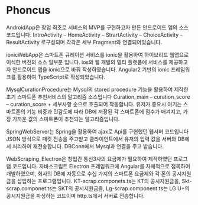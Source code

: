 # Phoncus
AndroidApp은 창업 최초로 서비스의 MVP를 구현하고자 만든 안드로이드 앱의 소스코드입니다.
IntroActivity – HomeActivity – StrartActivity – ChoiceActivity – ResultActivity 로구성되며
각각은 세부 Fragment와 연결되어있습니다.

ionicWebApp은 스마트폰 큐레이션 서비스를 ionic을 활용하여 하이브리드 웹앱으로 이식한 버전의 소스 일부분 입니다.
ios와 웹 개발의 멀티 플랫폼에 서비스를 제공하고자 안드로이드 앱을 ionic으로 바꿔 작성하였습니다.
Angular2 기반의 ionic 프레임워크를 활용하여 TypeScript로 작성되었습니다.

MysqlCurationProcedure는 Mysql의 stored procedure 기능을 활용하여 제작한 초기 스마트폰 추천서비스의 알고리즘 소스입니다
Curation_main – curation_score – curation_score + 세부사항 순으로 호출되어 작동합니다.
유저가 중요시 여기는 스마트폰의 기능 비중과 민감도에 따라 DB에 저장된 각 스마트폰에 점수가 매겨지고, 가장 가까운 값의 스마트폰이 추천되는 알고리즘입니다.

SpringWebServer는 Spring을 활용하여 ajax로 Api를 구현했던 웹서버 코드입니다
JSON 방식으로 패킷 전송을 주고받고 클라이언트에서 유저의 입력 값을 서버와 DB에서 처리하여 재전송합니다.
DBConn에서 Mysql과 연결을 주고 받습니다.

WebScraping_Electron은 창업간 통신3사의 요금제가 필요하여 제작하였던 프로그램 코드입니다.
자바스크립트 Electron 프레임워크에 Angular를 자체적으로 접목하여 개발하였으며, 회사의 DB에 자동으로 수십 가지의 스마트폰 요금제와 각 폰의 공시지원금을 
삽입하는 프로그램입니다.
KT-scrap.componets.ts는 KT의 공시지원금을, Skt-scrap.componet.ts는 SKT의 공시지원금을, Lg-scrap.component.ts는 LG U+의 공시지원금을
파싱하는 코드이며 http.ts에서 서버로 전송합니다.
